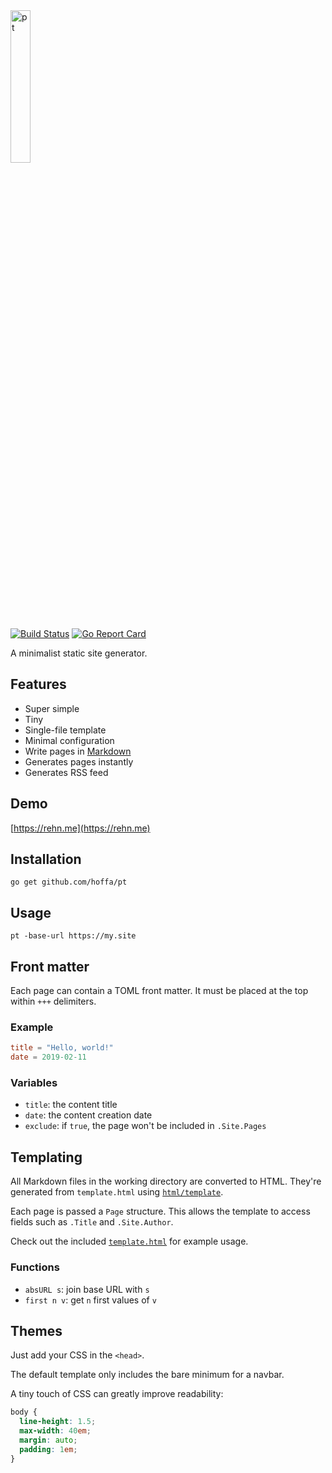 <img src="https://rehn.me/assets/pt.svg" width="25%" alt="pt">

[![Build Status](https://travis-ci.org/hoffa/pt.svg?branch=master)](https://travis-ci.org/hoffa/pt) [![Go Report Card](https://goreportcard.com/badge/github.com/hoffa/pt)](https://goreportcard.com/report/github.com/hoffa/pt)

A minimalist static site generator.

## Features

- Super simple
- Tiny
- Single-file template
- Minimal configuration
- Write pages in [Markdown](https://daringfireball.net/projects/markdown/syntax)
- Generates pages instantly
- Generates RSS feed

## Demo

[https://rehn.me](https://rehn.me)

## Installation

```shell
go get github.com/hoffa/pt
```

## Usage

```shell
pt -base-url https://my.site
```

## Front matter

Each page can contain a TOML front matter. It must be placed at the top within `+++` delimiters.

### Example

```toml
title = "Hello, world!"
date = 2019-02-11
```

### Variables

- `title`: the content title
- `date`: the content creation date
- `exclude`: if `true`, the page won't be included in `.Site.Pages`

## Templating

All Markdown files in the working directory are converted to HTML. They're generated from `template.html` using [`html/template`](https://golang.org/pkg/html/template/).

Each page is passed a `Page` structure. This allows the template to access fields such as `.Title` and `.Site.Author`.

Check out the included [`template.html`](template.html) for example usage.

### Functions

* `absURL s`: join base URL with `s`
* `first n v`: get `n` first values of `v`

## Themes

Just add your CSS in the `<head>`.

The default template only includes the bare minimum for a navbar.

A tiny touch of CSS can greatly improve readability:

```css
body {
  line-height: 1.5;
  max-width: 40em;
  margin: auto;
  padding: 1em;
}
```
